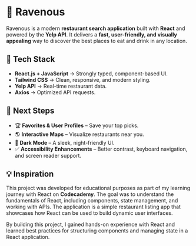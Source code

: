 # 🍕 Ravenous

Ravenous is a modern **restaurant search application** built with **React** and powered by the **Yelp API**. It delivers a **fast, user-friendly, and visually appealing** way to discover the best places to eat and drink in any location.

## 🚀 Tech Stack

- **React.js + JavaScript** → Strongly typed, component-based UI.  
- **Tailwind CSS** → Clean, responsive, and modern styling.  
- **Yelp API** → Real-time restaurant data.  
- **Axios** → Optimized API requests.  
 
## 📌 Next Steps

- 🏆 **Favorites & User Profiles** – Save your top picks.  
- 🌎 **Interactive Maps** – Visualize restaurants near you.  
- 🎨 **Dark Mode** – A sleek, night-friendly UI.  
- ✅ **Accessibility Enhancements** – Better contrast, keyboard navigation, and screen reader support.  

## 💡 Inspiration

This project was developed for educational purposes as part of my learning journey with React on **Codecademy**. The goal was to understand the fundamentals of React, including components, state management, and working with APIs. The application is a simple restaurant listing app that showcases how React can be used to build dynamic user interfaces.

By building this project, I gained hands-on experience with React and learned best practices for structuring components and managing state in a React application.
